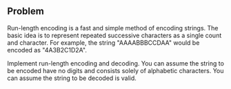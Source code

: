 Problem
-------

Run-length encoding is a fast and simple method of encoding strings.
The basic idea is to represent repeated successive characters as a single count 
and character. For example, the string "AAAABBBCCDAA" would be encoded as "4A3B2C1D2A".

Implement run-length encoding and decoding. You can assume the string to be
encoded have no digits and consists solely of alphabetic characters.
You can assume the string to be decoded is valid.
